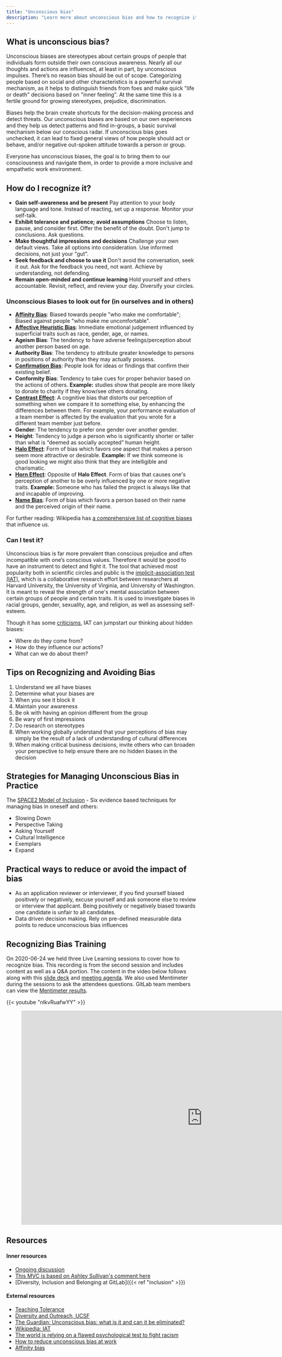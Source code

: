 ```yaml
---
title: "Unconscious bias"
description: "Learn more about unconscious bias and how to recognize it."
---
```


## What is unconscious bias?

Unconscious biases are stereotypes about certain groups of people that individuals form outside their own conscious awareness. Nearly all our thoughts and actions are influenced, at least in part, by unconscious impulses. There’s no reason bias should be out of scope.
Categorizing people based on social and other characteristics is a powerful  survival mechanism, as it helps to distinguish friends from foes and make quick "life or death" decisions based on "inner feeling". At the same time this is a fertile ground for growing stereotypes, prejudice, discrimination.

Biases help the brain create shortcuts for the decision-making process and detect threats. Our unconscious biases are based on our own experiences and they help us detect patterns and find in-groups, a basic survival mechanism below our conscious radar. If unconscious bias goes unchecked, it can lead to fixed general views of how people should act or behave, and/or negative out-spoken attitude towards a person or group.

Everyone has unconscious biases, the goal is to bring them to our consciousness and navigate them, in order to provide a more inclusive and empathetic work environment.

## How do I recognize it?

- **Gain self-awareness and be present** Pay attention to your body language and tone. Instead of reacting, set up a response. Monitor your self-talk.
- **Exhibit tolerance and patience; avoid assumptions** Choose to listen, pause, and consider first. Offer the benefit of the doubt. Don't jump to conclusions. Ask questions.
- **Make thoughtful impressions and decisions** Challenge your own default views. Take all options into consideration. Use informed decisions, not just your "gut".
- **Seek feedback and choose to use it** Don't avoid the conversation, seek it out. Ask for the feedback you need, not want. Achieve by understanding, not defending.
- **Remain open-minded and continue learning** Hold yourself and others accountable. Revisit, reflect, and review your day. Diversify your circles.

### Unconscious Biases to look out for (in ourselves and in others)

- **[Affinity Bias](https://www.futurelearn.com/courses/diversity-inclusion-awareness/0/steps/39958#targetText=Affinity%20bias%20is%20the%20unconscious,differences%20when%20diversity%20is%20present.)**: Biased towards people "who make me comfortable"; Biased against people "who make me uncomfortable".
- **[Affective Heuristic Bias](https://en.wikipedia.org/wiki/Affect_heuristic)**: Immediate emotional judgement influenced by superficial traits such as race, gender, age, or names.
- **Ageism Bias**: The tendency to have adverse feelings/perception about another person based on age.
- **Authority Bias**: The tendency to attribute greater knowledge to persons in positions of authority than they may actually possess.
- **[Confirmation Bias](https://www.verywellmind.com/what-is-a-confirmation-bias-2795024#targetText=A%20confirmation%20bias%20is%20a,creative%20than%20right%2Dhanded%20people.)**: People look for ideas or findings that confirm their existing belief.
- **Conformity Bias**: Tendency to take cues for proper behavior based on the actions of others. **Example:** studies show that people are more likely to donate to charity if they know/see others donating.
- **[Contrast Effect](https://effectiviology.com/contrast-effect/)**: A cognitive bias that distorts our perception of something when we compare it to something else, by enhancing the differences between them. For example, your performance evaluation of a team member is affected by the evaluation that you wrote for a different team member just before.
- **Gender**: The tendency to prefer one gender over another gender.
- **Height**: Tendency to judge a person who is significantly shorter or taller than what is “deemed as socially accepted” human height.
- **[Halo Effect](https://en.wikipedia.org/wiki/Halo_effect)**: Form of bias which favors one aspect that makes a person seem more attractive or desirable. **Example:**  If we think someone is good looking we might also think that they are intelligible and charismatic.
- **[Horn Effect](https://en.wikipedia.org/wiki/Horn_effect)**: Opposite of **Halo Effect**. Form of bias that causes one's perception of another to be overly influenced by one or more negative traits. **Example:**  Someone who has failed the project is always like that and incapable of improving.
- **[Name Bias](https://metro.co.uk/2019/09/17/unconscious-name-bias-damaging-10757825/)**: Form of bias which favors a person based on their name and the perceived origin of their name.

For further reading: Wikipedia has [a comprehensive list of cognitive biases](https://en.wikipedia.org/wiki/List_of_cognitive_biases) that influence us.

### Can I test it?

Unconscious bias is far more prevalent than conscious prejudice and often incompatible with one’s conscious values. Therefore it would be good to have an instrument to detect and fight it.
The tool that achieved most popularity both in scientific circles and public is the [implicit-association test (IAT)](https://implicit.harvard.edu/implicit/), which is a collaborative research effort between researchers at Harvard University, the University of Virginia, and University of Washington. It is meant to reveal the strength of one's mental association between certain groups of people and certain traits. It is used to investigate biases in racial groups, gender, sexuality, age, and religion, as well as assessing self-esteem.

Though it has some [criticisms](https://qz.com/1144504/the-world-is-relying-on-a-flawed-psychological-test-to-fight-racism/), IAT can jumpstart our thinking about hidden biases:

- Where do they come from?
- How do they influence our actions?
- What can we do about them?

## Tips on Recognizing and Avoiding Bias

1. Understand we all have biases
1. Determine what your biases are
1. When you see it block it
1. Maintain your awareness
1. Be ok with having an opinion different from the group
1. Be wary of first impressions
1. Do research on stereotypes
1. When working globally understand that your perceptions of bias may simply be the result of a lack of understanding of cultural differences
1. When making critical business decisions, invite others who can broaden your perspective to help ensure there are no hidden biases in the decision

## Strategies for Managing Unconscious Bias in Practice

The [SPACE2 Model of Inclusion](https://drive.google.com/file/d/1TZ_bkpjtUjzZGipjEfjgPhtMXBKjd194/view) - Six evidence based techniques for managing bias in oneself and others:

- Slowing Down
- Perspective Taking
- Asking Yourself
- Cultural Intelligence
- Exemplars
- Expand

## Practical ways to reduce or avoid the impact of bias

- As an application reviewer or interviewer, if you find yourself biased positively or negatively, excuse yourself and ask someone else to review or interview that applicant. Being positively or negatively biased towards one candidate is unfair to all candidates.
- Data driven decision making. Rely on pre-defined measurable data points to reduce unconscious bias influences

## Recognizing Bias Training

On 2020-06-24 we held three Live Learning sessions to cover how to recognize bias. This recording is from the second session and includes content as well as a Q&A portion. The content in the video below follows along with this [slide deck](https://docs.google.com/presentation/d/1xl8beGDfymEfSDyuMcDAJlmvIlTRR06ECfF7UmjFrf8/edit?usp=sharing) and [meeting agenda](https://docs.google.com/document/d/1yrNA9JMBkJRRa1DXtC4TxKbZAQELjBU-E6TYwwfv9Hw/edit?usp=sharing). We also used Mentimeter during the sessions to ask the attendees questions. GitLab team members can view the [Mentimeter results](https://docs.google.com/spreadsheets/d/1qTpLBNdH8FvuVYPuK5WD7DnuK1xwbZEKS7h3ILtcVQo/edit?usp=sharing).

{{< youtube "nlkvRuafwYY" >}}

<figure class="video_container">
<iframe src="https://docs.google.com/presentation/d/e/2PACX-1vQKUZMuPXCYChjokOQlcOrAtKx2inQiwF6Xp-vMzMIyx6tYPLTQVyCzoN6LtGGMI0R0NtvGPyalhDJU/embed?start=false&loop=false&delayms=3000" frameborder="0" width="960" height="569" allowfullscreen="true" mozallowfullscreen="true" webkitallowfullscreen="true"></iframe>
</figure>

## Resources

#### Inner resources

- [Ongoing discussion](https://gitlab.com/gitlab-com/diversity-and-inclusion/issues/27)
- [This MVC is based on Ashley Sullivan's comment here](https://gitlab.com/gitlab-com/people-ops/General/issues/379#note_208972342)
- [Diversity, Inclusion and Belonging at GitLab]({{< ref "inclusion" >}})

#### External resources

- [Teaching Tolerance](https://www.tolerance.org/professional-development/test-yourself-for-hidden-bias)
- [Diversity and Outreach, UCSF](https://diversity.ucsf.edu/resources/unconscious-bias)
- [The Guardian: Unconscious bias: what is it and can it be eliminated?](https://www.theguardian.com/uk-news/2018/dec/02/unconscious-bias-what-is-it-and-can-it-be-eliminated)
- [Wikipedia: IAT](https://en.wikipedia.org/wiki/Implicit-association_test)
- [The world is relying on a flawed psychological test to fight racism](https://qz.com/1144504/the-world-is-relying-on-a-flawed-psychological-test-to-fight-racism/)
- [How to reduce unconscious bias at work](https://lattice.com/library/how-to-reduce-unconscious-bias-at-work)
- [Affinity bias](https://www.futurelearn.com/courses/diversity-inclusion-awareness/0/steps/39958#targetText=Affinity%20bias%20is%20the%20unconscious,differences%20when%20diversity%20is%20present.)
